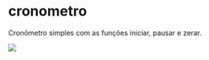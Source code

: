 # cronometro
Cronômetro simples com as funções iniciar, pausar e zerar.

<img src="img/cronometro.gif">
